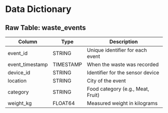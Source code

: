 
# Data Dictionary

## Raw Table: waste_events
| Column         | Type      | Description                       |
|----------------|-----------|-----------------------------------|
| event_id       | STRING    | Unique identifier for each event |
| event_timestamp| TIMESTAMP | When the waste was recorded      |
| device_id      | STRING    | Identifier for the sensor device |
| location       | STRING    | City of the event                |
| category       | STRING    | Food category (e.g., Meat, Fruit)|
| weight_kg      | FLOAT64   | Measured weight in kilograms     |
